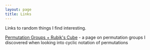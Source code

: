 ```yaml
---
layout: page
title: Links
---
```


Links to random things I find interesting.

[Permutation Groups + Rubik's
Cube](http://mathcircle.berkeley.edu/BMC3/perm/perm.html) - a page on
permutation groups I discovered when looking into cyclic notation of
permutations
